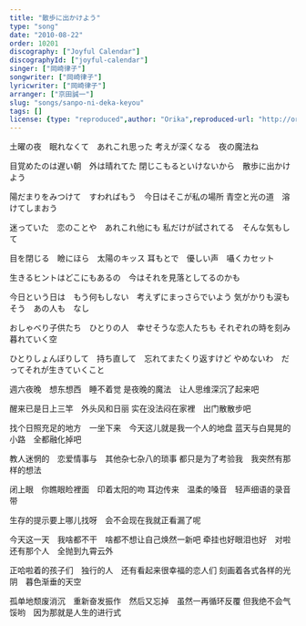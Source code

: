 ```yaml
---
title: "散歩に出かけよう"
type: "song"
date: "2010-08-22"
order: 10201
discography: ["Joyful Calendar"]
discographyId: ["joyful-calendar"]
singer: ["岡崎律子"]
songwriter: ["岡崎律子"]
lyricwriter: ["岡崎律子"]
arranger: ["京田誠一"]
slug: "songs/sanpo-ni-deka-keyou"
tags: []
license: {type: "reproduced",author: "Orika",reproduced-url: "http://orikamushi.myweb.hinet.net",reproduced-website: "織歌蟲網站"}
---
```


土曜の夜　眠れなくて　あれこれ思った 
考えが深くなる　夜の魔法ね

目覚めたのは遅い朝　外は晴れてた 
閉じこもるといけないから　散歩に出かけよう

陽だまりをみつけて　すわればもう　今日はそこが私の場所 
青空と光の道　溶けてしまおう

迷っていた　恋のことや　あれこれ他にも 
私だけが試されてる　そんな気もして

目を閉じる　瞼にほら　太陽のキッス 
耳もとで　優しい声　囁くカセット

生きるヒントはどこにもあるの　今はそれを見落としてるのかも

今日という日は　もう何もしない　考えずにまっさらでいよう 
気がかりも涙も　そう　あの人も　なし

おしゃべり子供たち　ひとりの人　幸せそうな恋人たちも 
それぞれの時を刻み　暮れていく空

ひとりしょんぼりして　持ち直して　忘れてまたくり返すけど 
やめないわ　だってそれが生きていくこと 

週六夜晚　想东想西　睡不着觉 
是夜晚的魔法　让人思维深沉了起来吧

醒来已是日上三竿　外头风和日丽 
实在没法闷在家裡　出门散散步吧

找个日照充足的地方　一坐下来　今天这儿就是我一个人的地盘 
蓝天与白晃晃的小路　全都融化掉吧

教人迷惘的　恋爱情事与　其他杂七杂八的琐事 
都只是为了考验我　我突然有那样的想法

闭上眼　你瞧眼睑裡面　印着太阳的吻 
耳边传来　温柔的嗓音　轻声细语的录音带

生存的提示要上哪儿找呀　会不会现在我就正看漏了呢

今天这一天　我啥都不干　啥都不想让自己焕然一新吧 
牵挂也好眼泪也好　对啦　还有那个人　全抛到九霄云外

正哈啦着的孩子们　独行的人　还有看起来很幸福的恋人们 
刻画着各式各样的光阴　暮色渐垂的天空

孤单地颓废消沉　重新奋发振作　然后又忘掉　虽然一再循环反覆 
但我绝不会气馁哟　因为那就是人生的进行式
